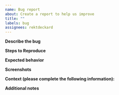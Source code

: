 ```yaml
---
name: Bug report
about: Create a report to help us improve
title: ""
labels: bug
assignees: rektdeckard
---
```


<!-- BEFORE YOU REPORT -->
<!-- 1. Search for existing issues! If the issue has already been reported, add a 👍 or a comment to help show your interest. -->
<!-- 2. If your issue pertains to a specific library, please leave it on the relevant repository! -->

**Describe the bug**

<!-- A clear and concise description of what the bug is. -->

**Steps to Reproduce**

<!-- Steps to reproduce the behavior. -->

**Expected behavior**

<!-- A clear and concise description of what you expected to happen. -->

**Screenshots**

<!-- If applicable, add screenshots to help explain your problem. -->

**Context (please complete the following information):**

<!--
- OS: [e.g. Windows 10]
- Browser/Environment [e.g. chrome, safari, node]
- Library [e.g. @phosphor-icons/react]
- Version [e.g. 2.1.0]
-->

**Additional notes**

<!-- Add any other context about the problem here. -->
